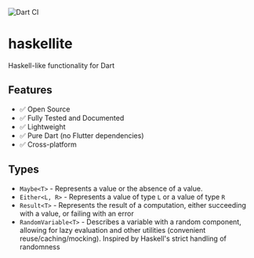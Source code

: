 ![Dart CI](https://github.com/cameron1024/haskellite/workflows/Dart%20CI/badge.svg)

# haskellite

Haskell-like functionality for Dart

## Features

 - ✅ Open Source
 - ✅ Fully Tested and Documented
 - ✅ Lightweight
 - ✅ Pure Dart (no Flutter dependencies)
 - ✅ Cross-platform
 
## Types

 - `Maybe<T>` - Represents a value or the absence of a value. 
 - `Either<L, R>` - Represents a value of type `L` or a value of type `R`
 - `Result<T>` - Represents the result of a computation, either succeeding with a value, or failing with an error
 - `RandomVariable<T>` - Describes a variable with a random component, allowing for lazy evaluation and other utilities (convenient reuse/caching/mocking). Inspired by Haskell's strict handling of randomness


